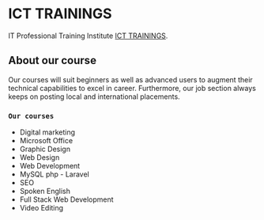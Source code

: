 # ICT TRAININGS

IT Professional Training Institute [ICT TRAININGS](https://ict-trainings.netlify.app/).

## About our course

Our courses will suit beginners as well as advanced users to augment their technical capabilities to excel in career. Furthermore, our job section always keeps on posting local and international placements.

### `Our courses`
- Digital marketing
- Microsoft Office
- Graphic Design
- Web Design
- Web Development
- MySQL php - Laravel
- SEO
- Spoken English
- Full Stack Web Development
- Video Editing 


